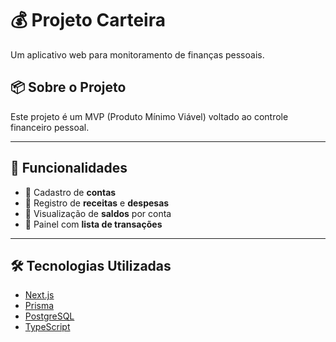 # 💰 Projeto Carteira

Um aplicativo web para monitoramento de finanças pessoais.  

## 📦 Sobre o Projeto

Este projeto é um MVP (Produto Mínimo Viável) voltado ao controle financeiro pessoal.  

---

## 🚀 Funcionalidades

- 🔄️ Cadastro de **contas**
- 🔄️ Registro de **receitas** e **despesas**
- 🔄️ Visualização de **saldos** por conta
- 🔄️ Painel com **lista de transações**

---

## 🛠️ Tecnologias Utilizadas

- [Next.js](https://nextjs.org/)
- [Prisma](https://www.prisma.io/)
- [PostgreSQL](https://www.postgresql.org/)
- [TypeScript](https://www.typescriptlang.org/)
